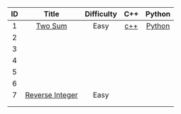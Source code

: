 |  ID  |                            Title                             | Difficulty |   C++   |   Python   |
| :--: | :----------------------------------------------------------: | :--------: | :-----: | :--------: |
|  1   |      [Two Sum](https://leetcode.com/problems/two-sum/)       |    Easy    | [c++]() | [Python]() |
|  2   |                                                              |            |         |            |
|  3   |                                                              |            |         |            |
|  4   |                                                              |            |         |            |
|  5   |                                                              |            |         |            |
|  6   |                                                              |            |         |            |
|  7   | [Reverse Integer](https://leetcode.com/problems/reverse-integer/) |    Easy    |         |            |
|      |                                                              |            |         |            |
|      |                                                              |            |         |            |

